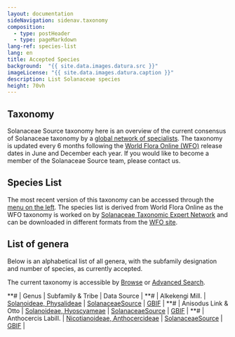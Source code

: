 ```yaml
---
layout: documentation
sideNavigation: sidenav.taxonomy
composition:
  - type: postHeader
  - type: pageMarkdown
lang-ref: species-list
lang: en
title: Accepted Species
background:  "{{ site.data.images.datura.src }}"
imageLicense: "{{ site.data.images.datura.caption }}"
description: List Solanaceae species
height: 70vh
---
```


## Taxonomy
Solanaceae Source taxonomy here is an overview of the current consensus of Solanaceae taxonomy by a [global network of specialists](https://about.worldfloraonline.org/tens/solanaceaesource-org). The taxonomy is updated every 6 months following the [World Flora Online (WFO)](https://about.worldfloraonline.org/) release dates in June and December each year. If you would like to become a member of the Solanaceae Source team, please contact us. 

## Species List
The most recent version of this taxonomy can be accessed through the [menu on the left](/taxonomy/browse). The species list is derived from World Flora Online as the WFO taxonomy is worked on by [Solanaceae Taxonomic Expert Network](https://about.worldfloraonline.org/tens/solanaceaesource-org) and can be downloaded in different formats from the [WFO site](https://www.worldfloraonline.org/downloadData). 

## List of genera

Below is an alphabetical list of all genera, with the subfamily designation and number of species, as currently accepted.

The current taxonomy is accessible by [Browse](/taxonomy/browse) or [Advanced Search](/taxonomy/search).

**# |  Genus  |  Subfamily & Tribe | Data Source  |
**# | Alkekengi Mill. | [Solanoideae, Physalideae](/taxonomy/Physalis) | [SolanaceaeSource](/taxonomy/taxon/wfo-4000001218-2025-06) | [GBIF](https://www.gbif.org/species/7299176) |
**# | Anisodus Link & Otto | [Solanoideae, Hyoscyameae](/taxonomy/Atropa) | [SolanaceaeSource](/taxonomy/taxon/wfo-4000002178-2025-06) | [GBIF](https://www.gbif.org/species/7299128) |
**# | Anthocercis Labill. | [Nicotianoideae, Anthocercideae](/taxonomy/Anthocercis) | [SolanaceaeSource](/taxonomy/taxon/wfo-4000002429-2025-06) | [GBIF](https://www.gbif.org/species/7300146) |
